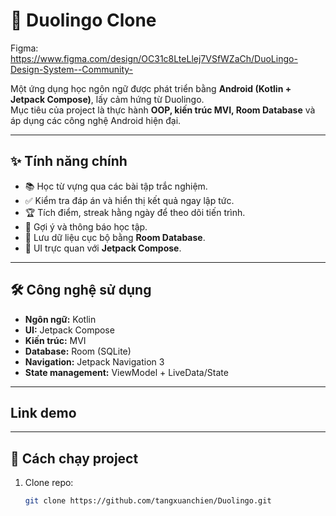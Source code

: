 # 📘 Duolingo Clone
Figma: https://www.figma.com/design/OC31c8LteLlej7VSfWZaCh/DuoLingo-Design-System--Community-

Một ứng dụng học ngôn ngữ được phát triển bằng **Android (Kotlin + Jetpack Compose)**, lấy cảm hứng từ Duolingo.  
Mục tiêu của project là thực hành **OOP, kiến trúc MVI, Room Database** và áp dụng các công nghệ Android hiện đại.

---

## ✨ Tính năng chính
- 📚 Học từ vựng qua các bài tập trắc nghiệm.
- ✅ Kiểm tra đáp án và hiển thị kết quả ngay lập tức.
- 🏆 Tích điểm, streak hằng ngày để theo dõi tiến trình.
- 🔔 Gợi ý và thông báo học tập.
- 💾 Lưu dữ liệu cục bộ bằng **Room Database**.
- 🎨 UI trực quan với **Jetpack Compose**.

---

## 🛠 Công nghệ sử dụng
- **Ngôn ngữ:** Kotlin  
- **UI:** Jetpack Compose  
- **Kiến trúc:** MVI  
- **Database:** Room (SQLite)  
- **Navigation:** Jetpack Navigation 3  
- **State management:** ViewModel + LiveData/State  

---

## Link demo

---

## 🚀 Cách chạy project
1. Clone repo:
   ```bash
   git clone https://github.com/tangxuanchien/Duolingo.git


